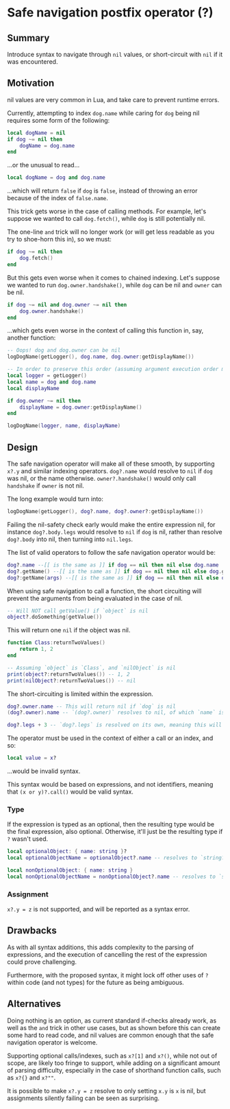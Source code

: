 # Safe navigation postfix operator (?)

## Summary

Introduce syntax to navigate through `nil` values, or short-circuit with `nil` if it was encountered.


## Motivation

nil values are very common in Lua, and take care to prevent runtime errors. 

Currently, attempting to index `dog.name` while caring for `dog` being nil requires some form of the following:

```lua
local dogName = nil
if dog ~= nil then
    dogName = dog.name
end
```

...or the unusual to read...

```lua
local dogName = dog and dog.name
```

...which will return `false` if `dog` is `false`, instead of throwing an error because of the index of `false.name`.

This trick gets worse in the case of calling methods. For example, let's suppose we wanted to call `dog.fetch()`, while `dog` is still potentially nil.

The one-line `and` trick will no longer work (or will get less readable as you try to shoe-horn this in), so we must:

```lua
if dog ~= nil then
    dog.fetch()
end
```

But this gets even worse when it comes to chained indexing. Let's suppose we wanted to run `dog.owner.handshake()`, while `dog` can be nil and `owner` can be nil.

```lua
if dog ~= nil and dog.owner ~= nil then
    dog.owner.handshake()
end
```

...which gets even worse in the context of calling this function in, say, another function:

```lua
-- Oops! dog and dog.owner can be nil
logDogName(getLogger(), dog.name, dog.owner:getDisplayName())

-- In order to preserve this order (assuming argument execution order mattered)...
local logger = getLogger()
local name = dog and dog.name
local displayName

if dog.owner ~= nil then
    displayName = dog.owner:getDisplayName()
end

logDogName(logger, name, displayName)
```

## Design

The safe navigation operator will make all of these smooth, by supporting `x?.y` and similar indexing operators. `dog?.name` would resolve to `nil` if `dog` was nil, or the name otherwise. `owner?.handshake()` would only call `handshake` if `owner` is not nil.

The long example would turn into:

```lua
logDogName(getLogger(), dog?.name, dog?.owner?:getDisplayName())
```

Failing the nil-safety check early would make the entire expression nil, for instance `dog?.body.legs` would resolve to `nil` if `dog` is nil, rather than resolve `dog?.body` into nil, then turning into `nil.legs`.

The list of valid operators to follow the safe navigation operator would be:

```lua
dog?.name --[[ is the same as ]] if dog == nil then nil else dog.name
dog?.getName() --[[ is the same as ]] if dog == nil then nil else dog.getName()
dog?:getName(args) --[[ is the same as ]] if dog == nil then nil else dog:getName(args)
```

When using safe navigation to call a function, the short circuiting will prevent the arguments from being evaluated in the case of nil.

```lua
-- Will NOT call getValue() if `object` is nil
object?.doSomething(getValue())
```

This will return one `nil` if the object was nil.

```lua
function Class:returnTwoValues()
    return 1, 2
end

-- Assuming `object` is `Class`, and `nilObject` is nil
print(object?:returnTwoValues()) -- 1, 2
print(nilObject?:returnTwoValues()) -- nil
```

The short-circuiting is limited within the expression.

```lua
dog?.owner.name -- This will return nil if `dog` is nil
(dog?.owner).name -- `(dog?.owner)` resolves to nil, of which `name` is then indexed. This will error at runtime if `dog` is nil.

dog?.legs + 3 -- `dog?.legs` is resolved on its own, meaning this will error at runtime if it is nil (`nil + 3`)
```

The operator must be used in the context of either a call or an index, and so:

```lua
local value = x?
```

...would be invalid syntax. 

This syntax would be based on expressions, and not identifiers, meaning that `(x or y)?.call()` would be valid syntax.

### Type
If the expression is typed as an optional, then the resulting type would be the final expression, also optional. Otherwise, it'll just be the resulting type if `?` wasn't used.

```lua
local optionalObject: { name: string }?
local optionalObjectName = optionalObject?.name -- resolves to `string?`

local nonOptionalObject: { name: string }
local nonOptionalObjectName = nonOptionalObject?.name -- resolves to `string`
```

### Assignment
`x?.y = z` is not supported, and will be reported as a syntax error.

## Drawbacks

As with all syntax additions, this adds complexity to the parsing of expressions, and the execution of cancelling the rest of the expression could prove challenging.

Furthermore, with the proposed syntax, it might lock off other uses of `?` within code (and not types) for the future as being ambiguous.

## Alternatives

Doing nothing is an option, as current standard if-checks already work, as well as the `and` trick in other use cases, but as shown before this can create some hard to read code, and nil values are common enough that the safe navigation operator is welcome.

Supporting optional calls/indexes, such as `x?[1]` and `x?()`, while not out of scope, are likely too fringe to support, while adding on a significant amount of parsing difficulty, especially in the case of shorthand function calls, such as `x?{}` and `x?""`.

It is possible to make `x?.y = z` resolve to only setting `x.y` is `x` is nil, but assignments silently failing can be seen as surprising.
